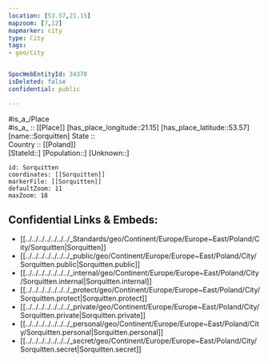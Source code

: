 ```yaml
---
location: [53.57,21.15] 
mapzoom: [7,12] 
mapmarker: city 
type: City
tags:
- geo/City


SpocWebEntityId: 34378
isDeleted: false
confidential: public

---
```

#is_a_/Place  
#is_a_ :: [[Place]] 
[has_place_longitude::21.15] 
[has_place_latitude::53.57] 
[name::Sorquitten] 
State ::  
Country :: [[Poland]]  
[StateId::] 
[Population::] 
[Unknown::] 


```leaflet
id: Sorquitten
coordinates: [[Sorquitten]] 
markerFile: [[Sorquitten]] 
defaultZoom: 11 
maxZoom: 18
```


## Confidential Links & Embeds: 
- [[../../../../../../../_Standards/geo/Continent/Europe/Europe~East/Poland/City/Sorquitten|Sorquitten]] 
- [[../../../../../../../_public/geo/Continent/Europe/Europe~East/Poland/City/Sorquitten.public|Sorquitten.public]] 
- [[../../../../../../../_internal/geo/Continent/Europe/Europe~East/Poland/City/Sorquitten.internal|Sorquitten.internal]] 
- [[../../../../../../../_protect/geo/Continent/Europe/Europe~East/Poland/City/Sorquitten.protect|Sorquitten.protect]] 
- [[../../../../../../../_private/geo/Continent/Europe/Europe~East/Poland/City/Sorquitten.private|Sorquitten.private]] 
- [[../../../../../../../_personal/geo/Continent/Europe/Europe~East/Poland/City/Sorquitten.personal|Sorquitten.personal]] 
- [[../../../../../../../_secret/geo/Continent/Europe/Europe~East/Poland/City/Sorquitten.secret|Sorquitten.secret]] 
